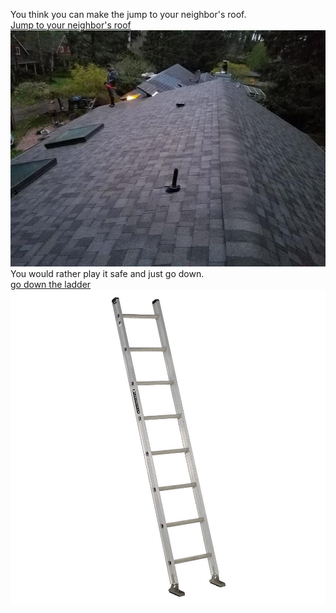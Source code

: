 You think you can make the jump to your neighbor's roof.  
[Jump to your neighbor's roof](deadroof.md)
![](/images/neighborroof.jpg)
You would rather play it safe and just go down.  
[go down the ladder](outside.md)
![](images/ladderpic.jpeg)